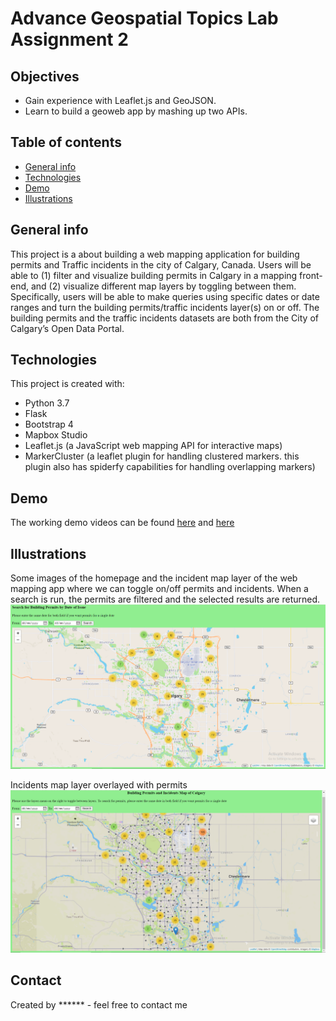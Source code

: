 # Advance Geospatial Topics Lab Assignment 2

## Objectives
* Gain experience with Leaflet.js and GeoJSON.
* Learn to build a geoweb app by mashing up two APIs.

## Table of contents
* [General info](#general-info)
* [Technologies](#technologies)
* [Demo](#demo)
* [Illustrations](#illustrations)

## General info
This project is a about building a web mapping application for building permits and Traffic incidents in the city of Calgary, Canada. Users will be able to (1) filter and visualize building permits in Calgary in a mapping front-end, and (2) visualize different map layers by toggling between them. Specifically, users will be able to make queries using specific dates or date ranges and turn the building permits/traffic incidents layer(s) on or off. The building permits and the traffic incidents datasets are both from the City of Calgary’s Open Data Portal. 

## Technologies
This project is created with:
* Python 3.7
* Flask
* Bootstrap 4
* Mapbox Studio
* Leaflet.js (a JavaScript web mapping API for interactive maps)
* MarkerCluster (a leaflet plugin for handling clustered markers. this plugin also has spiderfy capabilities for handling overlapping markers)

## Demo
The working demo videos can be found [here](https://youtu.be/KRLbNj9PYwI) and [here](https://youtu.be/) 

## Illustrations
Some images of the homepage and the incident map layer of the web mapping app where we can toggle on/off permits and incidents. When a search is run, the permits are filtered and the selected results are returned.
![Web map homepage](./homepage.png)

Incidents map layer overlayed with permits
![Web map incidents page](./incidents.png)

## Contact
Created by ****** - feel free to contact me
